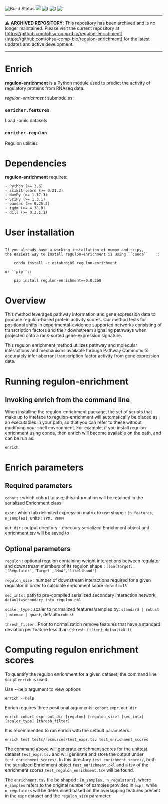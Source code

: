 ![Build Status](https://travis-ci.com/JEstabrook/regulon-enrichment.svg?token=ZRDWBWe9sXCivP1NrZwq&branch=master)  [![](https://img.shields.io/badge/python-3.6+-blue.svg)](https://www.python.org/downloads/release/python-367) ![t](https://img.shields.io/badge/license-MIT-nrightgreen.svg) ![t](https://img.shields.io/badge/status-stable-nrightgreen.svg) ![t](https://zenodo.org/badge/179752059.svg)

---

:warning: **ARCHIVED REPOSITORY**: This repository has been archived and is no longer maintained. Please visit the current repository at [https://github.com/ohsu-comp-bio/regulon-enrichment](https://github.com/ohsu-comp-bio/regulon-enrichment) for the latest updates and active development.

---

# Enrich

**regulon-enrichment** is a Python module used to predict the activity of regulatory proteins from RNAseq data.

*regulon-enrichment* submodules:

### `enricher.features` ###
Load -omic datasets


### `enricher.regulon` ###
Regulon utilities

# Dependencies

**regulon-enrichment** requires:
~~~~~~~~~~~~
- Python (>= 3.6)
- scikit-learn (>= 0.21.3)
- NumPy (>= 1.17.3)
- SciPy (>= 1.3.1)
- pandas (>= 0.25.3)
- tqdm (>= 4.38.0)
- dill (>= 0.3.1.1)
~~~~~~~~~~~~

# User installation
~~~~~~~~~~~~~~~~~

If you already have a working installation of numpy and scipy,
the easiest way to install regulon-enrichment is using ``conda``   ::

    conda install -c estabroj89 regulon-enrichment

or ``pip``::

    pip install regulon-enrichment==0.0.2b0

~~~~~~~~~~~~~~~~~
# Overview

This method leverages pathway information and gene expression data to produce regulon-based protein activity scores. 
Our method tests for positional shifts in experimental-evidence supported networks consisting of transcription factors 
and their downstream signaling pathways when projected onto a rank-sorted gene-expression signature. 

This regulon enrichment method utilizes pathway and molecular interactions and mechanisms available through Pathway 
Commons to accurately infer aberrant transcription factor activity from gene expression data.

# Running regulon-enrichment
## Invoking enrich from the command line

When installing the regulon-enrichment package, the set of scripts that make up to inteface to regulon-enrichment will 
automatically be placed as an executables in your path, so that you can refer to these without modifying your shell 
environment. For example, if you install regulon-enrichment using conda, then enrich will become available on the path, 
and  can be run as:

~~~~~~~~~~~~~~~~~
enrich
~~~~~~~~~~~~~~~~~

# Enrich parameters

## Required parameters

`cohort` : which cohort to use; this information will be retained in the serialized Enrichment class

`expr` : which tab delimited expression matrix to use shape : `[n_features, n_samples]`, units : `TPM, RPKM`

`out_dir` : output directory - directory serialized Enrichment object and enrichment.tsv will be saved to


## Optional parameters

`regulon` : optional regulon containing weight interactions between regulator and 
            downstream members of its regulon shape : `[len(Target), ['Regulator','Target','MoA','likelihood']`

`regulon_size` : number of downstream interactions required for a given regulator in order to calculate enrichment score `default=15`

`sec_intx` : path to pre-compiled serialized secondary interaction network, `default=secondary_intx_regulon.pkl`

`scaler_type` : scaler to normalized features/samples by: `standard | robust | minmax | quant`, default=`robust`

`thresh_filter` : Prior to normalization remove features that have a standard deviation per feature less than `{thresh_filter}`, `default=0.1`)


# Computing regulon enrichment scores

To quantify the regulon enrichment for a given dataset, the command line script `enrich` is used.

Use --help argument to view options

`enrich --help`

Enrich requires three positional arguments: `cohort`,`expr`, `out_dir`

`enrich cohort expr out_dir [regulon] [regulon_size] [sec_intx] [scaler_type] [thresh_filter] ` 

It is recommended to run enrich with the default parameters. 


`enrich test tests/resources/test_expr.tsv test_enrichment_scores`

The command above will generate enrichment scores for the unittest dataset `test_expr.tsv` and will generate and store the output under `test_enrichment_scores/`. In this directory `test_enrichment_scores/`, both the serialized Enrichment object `test_enrichment.pkl` and a tsv of the enrichment scores,`test_regulon_enrichment.tsv` will be found. 

The `enrichment.tsv` file be shaped : `[n_samples, n_regulators]`, where `n_samples` refers to the original number of samples provided in `expr`, while `n_regulators` will be determined based on the overlapping features present in the `expr` dataset and the `regulon_size` parameter. 
